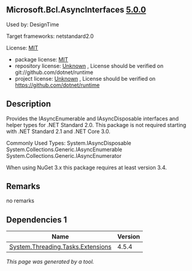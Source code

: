 Microsoft.Bcl.AsyncInterfaces [5.0.0](https://www.nuget.org/packages/Microsoft.Bcl.AsyncInterfaces/5.0.0)
--------------------

Used by: DesignTime

Target frameworks: netstandard2.0

License: [MIT](../../../../licenses/mit) 

- package license: [MIT](https://licenses.nuget.org/MIT) 
- repository license: [Unknown](git://github.com/dotnet/runtime) , License should be verified on git://github.com/dotnet/runtime
- project license: [Unknown](https://github.com/dotnet/runtime) , License should be verified on https://github.com/dotnet/runtime

Description
-----------
Provides the IAsyncEnumerable<T> and IAsyncDisposable interfaces and helper types for .NET Standard 2.0. This package is not required starting with .NET Standard 2.1 and .NET Core 3.0.

Commonly Used Types:
System.IAsyncDisposable
System.Collections.Generic.IAsyncEnumerable
System.Collections.Generic.IAsyncEnumerator
 
When using NuGet 3.x this package requires at least version 3.4.

Remarks
-----------
no remarks


Dependencies 1
-----------

|Name|Version|
|----------|:----|
|[System.Threading.Tasks.Extensions](../../../../packages/nuget.org/system.threading.tasks.extensions/4.5.4)|4.5.4|

*This page was generated by a tool.*